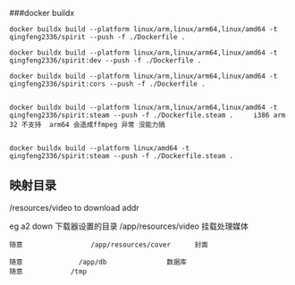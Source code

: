 ###docker buildx
    
    docker buildx build --platform linux/arm,linux/arm64,linux/amd64 -t qingfeng2336/spirit --push -f ./Dockerfile .

	docker buildx build --platform linux/arm,linux/arm64,linux/amd64 -t qingfeng2336/spirit:dev --push -f ./Dockerfile .

	docker buildx build --platform linux/arm,linux/arm64,linux/amd64 -t qingfeng2336/spirit:cors --push -f ./Dockerfile .
    

	docker buildx build --platform linux/arm,linux/arm64,linux/amd64 -t qingfeng2336/spirit:steam --push -f ./Dockerfile.steam .     i386 arm 32 不支持  arm64 会造成ffmpeg 异常 没能力搞 


	docker buildx build --platform linux/amd64 -t qingfeng2336/spirit:steam --push -f ./Dockerfile.steam .
## 映射目录

/resources/video   to download addr


eg 
a2 down
	下载器设置的目录     /app/resources/video        挂载处理媒体

	随意			       /app/resources/cover      封面

	随意              /app/db               数据库
	随意			  /tmp